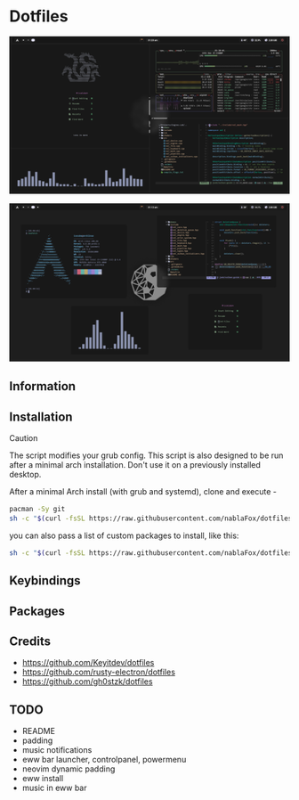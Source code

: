 # Dotfiles

![demo 1](https://raw.githubusercontent.com/nablaFox/dotfiles/main/screenshots/demo1.png)

![demo 2](https://raw.githubusercontent.com/nablaFox/dotfiles/main/screenshots/demo2.png)

<!-- other demos -->

## Information

## Installation

> [!CAUTION] 
> The script modifies your grub config.
> This script is also designed to be run after a minimal arch installation. Don't use it on a previously installed desktop.

After a minimal Arch install (with grub and systemd), clone and execute -

```sh
pacman -Sy git
sh -c "$(curl -fsSL https://raw.githubusercontent.com/nablaFox/dotfiles/main/install.sh)"
```

you can also pass a list of custom packages to install, like this:

```sh
sh -c "$(curl -fsSL https://raw.githubusercontent.com/nablaFox/dotfiles/main/install.sh) /path/to/your_list"
```

## Keybindings


## Packages


## Credits

- https://github.com/Keyitdev/dotfiles
- https://github.com/rusty-electron/dotfiles
- https://github.com/gh0stzk/dotfiles

## TODO


- README
- padding
- music notifications
- eww bar launcher, controlpanel, powermenu
- neovim dynamic padding
- eww install
- music in eww bar
